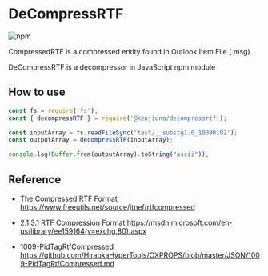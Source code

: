 # DeCompressRTF

![npm](https://img.shields.io/npm/v/@kenjiuno/decompressrtf)

CompressedRTF is a compressed entity found in Outlook Item File (.msg).

DeCompressRTF is a decompressor in JavaScript npm module

## How to use

```javascript
const fs = require('fs');
const { decompressRTF } = require('@kenjiuno/decompressrtf');

const inputArray = fs.readFileSync('test/__substg1.0_10090102');
const outputArray = decompressRTF(inputArray);

console.log(Buffer.from(outputArray).toString("ascii"));
```

## Reference

- The Compressed RTF Format
  https://www.freeutils.net/source/jtnef/rtfcompressed

- 2.1.3.1 RTF Compression Format
  https://msdn.microsoft.com/en-us/library/ee159164(v=exchg.80).aspx

- 1009-PidTagRtfCompressed
  https://github.com/HiraokaHyperTools/OXPROPS/blob/master/JSON/1009-PidTagRtfCompressed.md
